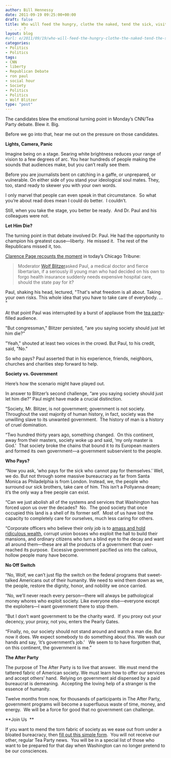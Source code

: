 ```yaml
---
author: Bill Hennessy
date: 2011-09-19 09:25:00+00:00
draft: false
title: Who will feed the hungry, clothe the naked, tend the sick, visit the imprisoned
  . . . ?
layout: blog
#url: e/2011/09/19/who-will-feed-the-hungry-clothe-the-naked-tend-the-sick-visit-the-imprisoned/
categories:
- Politics
- Politics
tags:
- CNN
- liberty
- Republican Debate
- ron paul
- social hour
- Society
- Politics
- Politics
- Wolf Blitzer
type: "post"
---
```


The candidates blew the emotional turning point in Monday’s CNN/Tea Party debate. Blew it. Big.

Before we go into that, hear me out on the pressure on those candidates.

**Lights, Camera, Panic**

Imagine being on a stage. Searing white brightness reduces your range of vision to a few degrees of arc. You hear hundreds of people making the sounds that audiences make, but you can’t really see them.

Before you are journalists bent on catching in a gaffe, or unprepared, or vulnerable. On either side of you stand your ideological soul mates. They, too, stand ready to skewer you with your own words.

I only marvel that people can even speak in that circumstance.  So what you’re about read does mean I could do better.  I couldn’t.

Still, when you take the stage, you better be ready.  And Dr. Paul and his colleagues were not.

**Let Him Die?**

The turning point in that debate involved Dr. Paul. He had the opportunity to champion his greatest cause—liberty.  He missed it.  The rest of the Republicans missed it, too.

[Clarence Page recounts the moment](https://www.chicagotribune.com/news/columnists/ct-oped-0918-page-20110918,0,4993328.column) in today’s Chicago Tribune:



> Moderator [Wolf Blitzer](https://www.chicagotribune.com/topic/arts-culture/mass-media/news-media/wolf-blitzer-PECLB0004418.topic)asked Paul, a medical doctor and fierce libertarian, if a seriously ill young man who had decided on his own to forgo health insurance suddenly needs expensive hospital care, should the state pay for it?

Paul, shaking his head, lectured, "That's what freedom is all about. Taking your own risks. This whole idea that you have to take care of everybody. ... "

At that point Paul was interrupted by a burst of applause from the [tea party](https://www.chicagotribune.com/topic/politics/tea-party-movement-ORCIG000068.topic)-filled audience.

"But congressman," Blitzer persisted, "are you saying society should just let him die?"

"Yeah," shouted at least two voices in the crowd. But Paul, to his credit, said, "No."

So who pays? Paul asserted that in his experience, friends, neighbors, churches and charities step forward to help.



**Society vs. Government**

Here’s how the scenario might have played out.

In answer to Blitzer’s second challenge, “are you saying society should just let him die?” Paul might have made a crucial distinction.

“Society, Mr. Blitzer, is not government; government is not society. Throughout the vast majority of human history, in fact, society was the unwilling slave to its unwanted government.  The history of man is a history of cruel domination.

“Two hundred thirty years ago, something changed.  On this continent, away from their masters, society woke up and said, ‘my only master is God.'  That society broke the chains that bound it to its European masters and formed its own government—a government subservient to the people.

**Who Pays?**

“Now you ask, ‘who pays for the sick who cannot pay for themselves.’ Well, we do. But not through some massive bureaucracy as far from Santa Monica as Philadelphia is from London. Instead, we, the people who surround our sick brothers, take care of him. This isn’t a Pollyanna dream; it’s the only way a free people can exist.

“Can we just abolish all of the systems and services that Washington has forced upon us over the decades?  No.  The good society that once occupied this land is a shell of its former self.  Most of us have lost the capacity to completely care for ourselves, much less caring for others.

“Corporate officers who believe their only job is to [amass and hold ridiculous wealth](https://online.wsj.com/article/SB10001424053111903532804576566862041674794.html?mod=WSJ_hps_editorsPicks_3), corrupt union bosses who exploit the hall to build their mansions, and ordinary citizens who turn a blind eye to the decay and want all around them—these are all the products of a government that over-reached its purpose.  Excessive government pacified us into the callous, hollow people many have become.

**No Off Switch**

“No, Wolf, we can’t just flip the switch on the federal programs that sweet-talked Americans out of their humanity. We need to wind them down as we, the people, restore the dignity, honor, and nobility we once carried.

“No, we’ll never reach every person—there will always be pathological money whores who exploit society. Like everyone else—everyone except the exploiters—I want government there to stop them.

“But I don’t want government to be the charity ward.  If you proxy out your decency, your proxy, not you, enters the Pearly Gates.

“Finally, no, our society should not stand around and watch a man die. But now it does. We expect somebody to do something about this. We wash our hands and say, ‘it’s government’s job.’   We seem to to have forgotten that, on this continent, the government is me.”

**The After Party**

The purpose of The After Party is to live that answer.  We must mend the tattered fabric of American society. We must learn how to offer our services and accept others’ hand.  Relying on government aid dispensed by a paid bureaucrat is demeaning.  Accepting the loving help of a stranger is the essence of humanity.

Twelve months from now, for thousands of participants in The After Party, government programs will become a superfluous waste of time, money, and energy.  We will be a force for good that no government can challenge.

**Join Us  **

If you want to mend the torn fabric of society as we ease out from under a bloated bureacracy, then [fill out this simple form](https://eepurl.com/fThsX).  You will not receive our other, regular Tea Party news.  You will be in a special list of those who want to be prepared for that day when Washington can no longer pretend to be our consciences.
